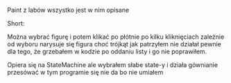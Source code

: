 Paint z labów wszystko jest w nim opisane

Short:

Można wybrać figurę i potem klikać po płótnie po kilku kliknięciach
zależnie od wyboru narysuje się figura choć trójkąt jak patrzyłem 
nie działał pewnie dla tego, że grzebałem w kodzie po oddaniu listy
i go nie poprawiłem.

Opiera się na StateMachine ale wybrałem słabe state-y i działa gównianie
przesówać w tym programie się nie da bo nie umiałem
